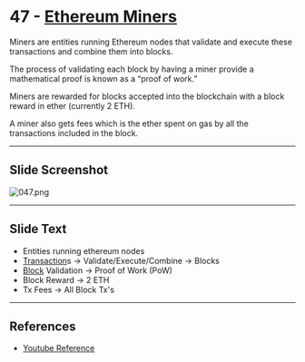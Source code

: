 # 47 - [Ethereum Miners](Ethereum%20Miners.md)

Miners are entities running Ethereum nodes that validate and execute these transactions and combine them into blocks. 

The process of validating each block by having a miner provide a mathematical proof is known as a “proof of work.” 

Miners are rewarded for blocks accepted into the blockchain with a block reward in ether (currently 2 ETH). 

A miner also gets fees which is the ether spent on gas by all the transactions included in the block.

___
## Slide Screenshot
![047.png](../../images/1.Ethereum%20101/047.png)
___
## Slide Text
- Entities running ethereum nodes
- [Transaction](Transaction.md)s -> Validate/Execute/Combine -> Blocks
- [Block](Block.md) Validation -> Proof of Work (PoW)
- Block Reward -> 2 ETH
- Tx Fees -> All Block Tx's
___
## References
- [Youtube Reference](https://youtu.be/ltvTIr4K63s?t=450)


